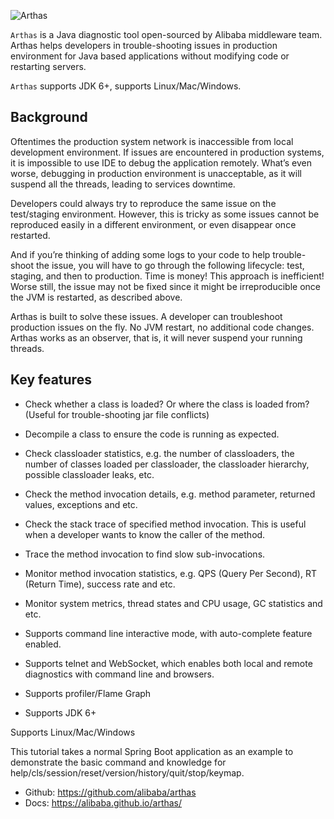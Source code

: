 


![Arthas](https://alibaba.github.io/arthas/_images/arthas.png)

`Arthas` is a Java diagnostic tool open-sourced by Alibaba middleware team. Arthas helps developers in trouble-shooting issues in production environment for Java based applications without modifying code or restarting servers.

`Arthas` supports JDK 6+, supports Linux/Mac/Windows.

## Background

Oftentimes the production system network is inaccessible from local development environment. If issues are encountered in production systems, it is impossible to use IDE to debug the application remotely. What’s even worse, debugging in production environment is unacceptable, as it will suspend all the threads, leading to services downtime.

Developers could always try to reproduce the same issue on the test/staging environment. However, this is tricky as some issues cannot be reproduced easily in a different environment, or even disappear once restarted.

And if you’re thinking of adding some logs to your code to help trouble-shoot the issue, you will have to go through the following lifecycle: test, staging, and then to production. Time is money! This approach is inefficient! Worse still, the issue may not be fixed since it might be irreproducible once the JVM is restarted, as described above.

Arthas is built to solve these issues. A developer can troubleshoot production issues on the fly. No JVM restart, no additional code changes. Arthas works as an observer, that is, it will never suspend your running threads.

## Key features

- Check whether a class is loaded? Or where the class is loaded from? (Useful for trouble-shooting jar file conflicts)

- Decompile a class to ensure the code is running as expected.

- Check classloader statistics, e.g. the number of classloaders, the number of classes loaded per classloader, the classloader hierarchy, possible classloader leaks, etc.

- Check the method invocation details, e.g. method parameter, returned values, exceptions and etc.

- Check the stack trace of specified method invocation. This is useful when a developer wants to know the caller of the method.

- Trace the method invocation to find slow sub-invocations.

- Monitor method invocation statistics, e.g. QPS (Query Per Second), RT (Return Time), success rate and etc.

- Monitor system metrics, thread states and CPU usage, GC statistics and etc.

- Supports command line interactive mode, with auto-complete feature enabled.

- Supports telnet and WebSocket, which enables both local and remote diagnostics with command line and browsers.

- Supports profiler/Flame Graph

- Supports JDK 6+

Supports Linux/Mac/Windows

This tutorial takes a normal Spring Boot application as an example to demonstrate the basic command and knowledge for help/cls/session/reset/version/history/quit/stop/keymap.

* Github: https://github.com/alibaba/arthas
* Docs: https://alibaba.github.io/arthas/

